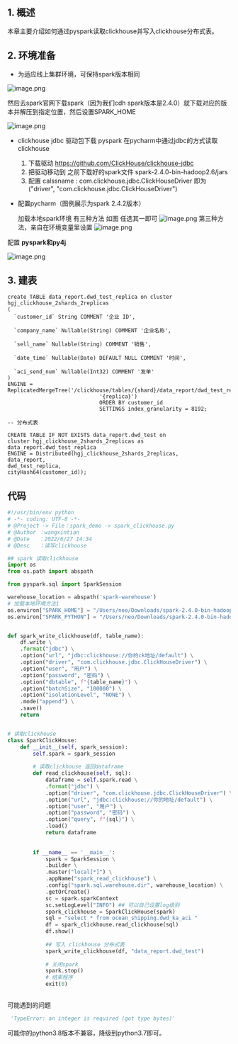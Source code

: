 ## 1. 概述
本章主要介绍如何通过pyspark读取clickhouse并写入clickhouse分布式表。

## 2. 环境准备

- 为适应线上集群环境，可保持spark版本相同

![image.png](https://cdn.nlark.com/yuque/0/2022/png/140520/1656654918566-740d072b-a329-4af1-9c8f-dc6988a4b9a6.png#clientId=u465b5286-7df6-4&crop=0&crop=0&crop=1&crop=1&from=paste&height=264&id=u18dcc1cf&margin=%5Bobject%20Object%5D&name=image.png&originHeight=264&originWidth=717&originalType=binary&ratio=1&rotation=0&showTitle=false&size=44129&status=done&style=none&taskId=uf6166170-c896-4cb8-a552-ba664c6cc72&title=&width=717)

然后去spark官网下载spark（因为我们cdh spark版本是2.4.0）就下载对应的版本并解压到指定位置，然后设置SPARK_HOME

![image.png](https://cdn.nlark.com/yuque/0/2022/png/140520/1656655234686-606bb804-f6c4-44b8-b932-2a48833cd28b.png#clientId=u465b5286-7df6-4&crop=0&crop=0&crop=1&crop=1&from=paste&height=748&id=u248482d9&margin=%5Bobject%20Object%5D&name=image.png&originHeight=748&originWidth=952&originalType=binary&ratio=1&rotation=0&showTitle=false&size=187905&status=done&style=none&taskId=u9c436913-0959-413b-a478-d0bb3a72de4&title=&width=952)

- clickhouse jdbc 驱动包下载
    pyspark 在pycharm中通过jdbc的方式读取clickhouse
    1. 下载驱动
    https://github.com/ClickHouse/clickhouse-jdbc
    2. 把驱动移动到 之前下载好的spark文件 spark-2.4.0-bin-hadoop2.6/jars
    3. 配置 calssname : com.clickhouse.jdbc.ClickHouseDriver
        即为 ("driver", "com.clickhouse.jdbc.ClickHouseDriver")

- 配置pycharm（图例展示为spark 2.4.2版本）

    加载本地spark环境
    有三种方法 如图 任选其一即可
    ![image.png](https://cdn.nlark.com/yuque/0/2020/png/140520/1606721171545-45a3b9e6-e262-4afe-b66e-59349a327079.png#crop=0&crop=0&crop=1&crop=1&height=674&id=okplI&margin=%5Bobject%20Object%5D&name=image.png&originHeight=674&originWidth=1706&originalType=binary&ratio=1&rotation=0&showTitle=false&size=109762&status=done&style=none&title=&width=1706)
    第三种方法，亲自在环境变量里设置
    ![image.png](https://cdn.nlark.com/yuque/0/2020/png/140520/1606721289635-eda4d85c-4172-43c2-bd37-8a1e735e7f32.png#crop=0&crop=0&crop=1&crop=1&height=1120&id=s5X8I&margin=%5Bobject%20Object%5D&name=image.png&originHeight=1120&originWidth=1480&originalType=binary&ratio=1&rotation=0&showTitle=false&size=141082&status=done&style=none&title=&width=1480)

 配置 **pyspark和py4j**

![image.png](https://cdn.nlark.com/yuque/0/2020/png/140520/1606721535115-3e98f33d-0f00-4184-bae1-b051971153b8.png#crop=0&crop=0&crop=1&crop=1&height=1276&id=aMPhy&margin=%5Bobject%20Object%5D&name=image.png&originHeight=1276&originWidth=2022&originalType=binary&ratio=1&rotation=0&showTitle=false&size=153396&status=done&style=none&title=&width=2022)

## 3. 建表

```plsql
create TABLE data_report.dwd_test_replica on cluster hgj_clickhouse_2shards_2replicas
(
  `customer_id` String COMMENT '企业 ID',
  
  `company_name` Nullable(String) COMMENT '企业名称',
  
  `sell_name` Nullable(String) COMMENT '销售',
  
  `date_time` Nullable(Date) DEFAULT NULL COMMENT '时间',
  
  `aci_send_num` Nullable(Int32) COMMENT '发单'
)
ENGINE = ReplicatedMergeTree('/clickhouse/tables/{shard}/data_report/dwd_test_replica',
                             '{replica}')
                             ORDER BY customer_id
                             SETTINGS index_granularity = 8192;
                             
-- 分布式表

CREATE TABLE IF NOT EXISTS data_report.dwd_test on
cluster hgj_clickhouse_2shards_2replicas as data_report.dwd_test_replica
ENGINE = Distributed(hgj_clickhouse_2shards_2replicas,
data_report,
dwd_test_replica,
cityHash64(customer_id));
```

## 代码

```python
#!/usr/bin/env python
# -*- coding: UTF-8 -*-
# @Project -> File：spark_demo -> spark_clickhouse.py
# @Author ：wangxintian
# @Date   ：2022/6/27 14:34
# @Desc   ：读写clickhouse

## spark 读取clickhouse
import os
from os.path import abspath

from pyspark.sql import SparkSession

warehouse_location = abspath('spark-warehouse')
# 加载本地环境方法1
os.environ["SPARK_HOME"] = "/Users/neo/Downloads/spark-2.4.0-bin-hadoop2.6"
os.environ["SPARK_PYTHON"] = "/Users/neo/Downloads/spark-2.4.0-bin-hadoop2.6/python"


def spark_write_clickhouse(df, table_name):
    df.write \
    .format("jdbc") \
    .option("url", "jdbc:clickhouse://你的ck地址/default") \
    .option("driver", "com.clickhouse.jdbc.ClickHouseDriver") \
    .option("user", "用户") \
    .option("password", "密码") \
    .option("dbtable", f"{table_name}") \
    .option("batchSize", "100000") \
    .option("isolationLevel", "NONE") \
    .mode("append") \
    .save()
    return


# 读取clickhouse
class SparkClickHouse:
    def __init__(self, spark_session):
        self.spark = spark_session
        
        # 读取clickhouse 返回dataframe
        def read_clickhouse(self, sql):
            dataframe = self.spark.read \
            .format("jdbc") \
            .option("driver", "com.clickhouse.jdbc.ClickHouseDriver") \
            .option("url", "jdbc:clickhouse://你的地址/default") \
            .option("user", "用户") \
            .option("password", "密码") \
            .option("query", f"{sql}") \
            .load()
            return dataframe
        
        
        if __name__ == '__main__':
            spark = SparkSession \
            .builder \
            .master("local[*]") \
            .appName("spark_read_clickhouse") \
            .config("spark.sql.warehouse.dir", warehouse_location) \
            .getOrCreate()
            sc = spark.sparkContext
            sc.setLogLevel("INFO") ## 可以自己设置log级别
            spark_clickhouse = SparkClickHouse(spark)
            sql = "select * from ocean_shipping.dwd_ka_aci "
            df = spark_clickhouse.read_clickhouse(sql)
            df.show()
            
            ## 写入 clickhouse 分布式表
            spark_write_clickhouse(df, "data_report.dwd_test")
            
            # 关闭spark
            spark.stop()
            # 结束程序
            exit(0)
            

```

可能遇到的问题

```python
 'TypeError: an integer is required (got type bytes)' 
```

可能你的python3.8版本不兼容，降级到python3.7即可。
